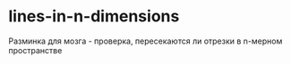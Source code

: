 # lines-in-n-dimensions
Разминка для мозга - проверка, пересекаются ли отрезки в n-мерном пространстве
